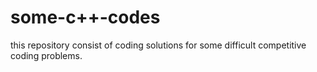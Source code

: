 # some-c++-codes
this repository consist of coding solutions for some difficult competitive coding problems.
